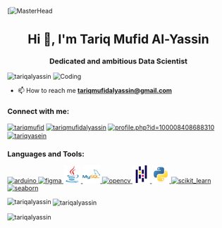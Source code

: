 [![MasterHead](https://www.dataquest.io/wp-content/uploads/2019/04/py1m1_curriculum.gif)
<h1 align="center">Hi 👋, I'm Tariq Mufid Al-Yassin</h1>
<h3 align="center">Dedicated and ambitious Data Scientist</h3>
<img align="right" alt="Coding" width="400" src="https://cdn.dribbble.com/users/20368/screenshots/4012238/data_scene.gif">


<p align="left"> <img src="https://komarev.com/ghpvc/?username=tariqalyassin&label=Profile%20views&color=0e75b6&style=flat" alt="tariqalyassin" /> </p>

- 📫 How to reach me **tariqmufidalyassin@gmail.com**

<h3 align="left">Connect with me:</h3>
<p align="left">
<a href="https://linkedin.com/in/tariqmufid" target="blank"><img align="center" src="https://raw.githubusercontent.com/rahuldkjain/github-profile-readme-generator/master/src/images/icons/Social/linked-in-alt.svg" alt="tariqmufid" height="30" width="40" /></a>
<a href="https://kaggle.com/tariqmufidalyassin" target="blank"><img align="center" src="https://raw.githubusercontent.com/rahuldkjain/github-profile-readme-generator/master/src/images/icons/Social/kaggle.svg" alt="tariqmufidalyassin" height="30" width="40" /></a>
<a href="https://fb.com/profile.php?id=100008408688310" target="blank"><img align="center" src="https://raw.githubusercontent.com/rahuldkjain/github-profile-readme-generator/master/src/images/icons/Social/facebook.svg" alt="profile.php?id=100008408688310" height="30" width="40" /></a>
<a href="https://instagram.com/tariqyasein" target="blank"><img align="center" src="https://raw.githubusercontent.com/rahuldkjain/github-profile-readme-generator/master/src/images/icons/Social/instagram.svg" alt="tariqyasein" height="30" width="40" /></a>
</p>

<h3 align="left">Languages and Tools:</h3>
<p align="left"> <a href="https://www.arduino.cc/" target="_blank" rel="noreferrer"> <img src="https://cdn.worldvectorlogo.com/logos/arduino-1.svg" alt="arduino" width="40" height="40"/> </a> <a href="https://www.figma.com/" target="_blank" rel="noreferrer"> <img src="https://www.vectorlogo.zone/logos/figma/figma-icon.svg" alt="figma" width="40" height="40"/> </a> <a href="https://www.java.com" target="_blank" rel="noreferrer"> <img src="https://raw.githubusercontent.com/devicons/devicon/master/icons/java/java-original.svg" alt="java" width="40" height="40"/> </a> <a href="https://www.mysql.com/" target="_blank" rel="noreferrer"> <img src="https://raw.githubusercontent.com/devicons/devicon/master/icons/mysql/mysql-original-wordmark.svg" alt="mysql" width="40" height="40"/> </a> <a href="https://opencv.org/" target="_blank" rel="noreferrer"> <img src="https://www.vectorlogo.zone/logos/opencv/opencv-icon.svg" alt="opencv" width="40" height="40"/> </a> <a href="https://pandas.pydata.org/" target="_blank" rel="noreferrer"> <img src="https://raw.githubusercontent.com/devicons/devicon/2ae2a900d2f041da66e950e4d48052658d850630/icons/pandas/pandas-original.svg" alt="pandas" width="40" height="40"/> </a> <a href="https://www.python.org" target="_blank" rel="noreferrer"> <img src="https://raw.githubusercontent.com/devicons/devicon/master/icons/python/python-original.svg" alt="python" width="40" height="40"/> </a> <a href="https://scikit-learn.org/" target="_blank" rel="noreferrer"> <img src="https://upload.wikimedia.org/wikipedia/commons/0/05/Scikit_learn_logo_small.svg" alt="scikit_learn" width="40" height="40"/> </a> <a href="https://seaborn.pydata.org/" target="_blank" rel="noreferrer"> <img src="https://seaborn.pydata.org/_images/logo-mark-lightbg.svg" alt="seaborn" width="40" height="40"/> </a> </p>

<p><img align="left" src="https://github-readme-stats.vercel.app/api/top-langs?username=tariqalyassin&show_icons=true&locale=en&layout=compact" alt="tariqalyassin" /></p>

<p>&nbsp;<img align="center" src="https://github-readme-stats.vercel.app/api?username=tariqalyassin&show_icons=true&locale=en" alt="tariqalyassin" /></p>

<p><img align="center" src="https://github-readme-streak-stats.herokuapp.com/?user=tariqalyassin&" alt="tariqalyassin" /></p>
